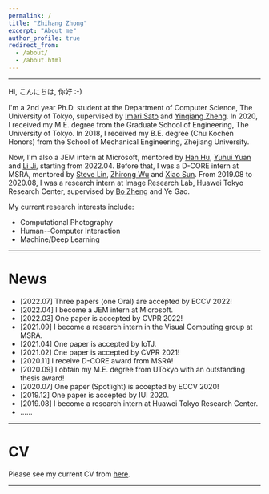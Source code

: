 ```yaml
---
permalink: /
title: "Zhihang Zhong"
excerpt: "About me"
author_profile: true
redirect_from: 
  - /about/
  - /about.html
---
```


---
Hi, こんにちは, 你好 :-)

I'm a 2nd year Ph.D. student at the Department of Computer Science, The University of Tokyo, supervised by [Imari Sato](https://scholar.google.com/citations?user=gtfbzYwAAAAJ&hl=en) and [Yinqiang Zheng](https://scholar.google.com/citations?hl=en&user=JD-5DKcAAAAJ).
In 2020, I received my M.E. degree from the Graduate School of Engineering, The University of Tokyo.
In 2018, I received my B.E. degree (Chu Kochen Honors) from the School of Mechanical Engineering, Zhejiang University. 

Now, I'm also a JEM intern at Microsoft, mentored by [Han Hu](https://scholar.google.com/citations?user=Jkss014AAAAJ&hl=en), [Yuhui Yuan](https://scholar.google.com/citations?hl=en&user=PzyvzksAAAAJ) and [Li Ji](https://scholar.google.com/citations?hl=en&user=xyc52moAAAAJ), starting from 2022.04.
Before that, I was a D-CORE intern at MSRA, mentored by [Steve Lin](https://scholar.google.com/citations?hl=en&user=c3PYmxUAAAAJ), [Zhirong Wu](https://scholar.google.com/citations?hl=en&user=lH4zgcIAAAAJ) and [Xiao Sun](https://scholar.google.com/citations?hl=en&user=wYIe0tYAAAAJ).
From 2019.08 to 2020.08, I was a research intern at Image Research Lab, Huawei Tokyo Research Center, supervised by [Bo Zheng](https://scholar.google.com/citations?hl=en&user=nFb63A4AAAAJ) and Ye Gao.

My current research interests include:
- Computational Photography
- Human--Computer Interaction
- Machine/Deep Learning

---

News
======
- [2022.07] Three papers (one Oral) are accepted by ECCV 2022!
- [2022.04] I become a JEM intern at Microsoft.
- [2022.03] One paper is accepted by CVPR 2022!
- [2021.09] I become a research intern in the Visual Computing group at MSRA.
- [2021.04] One paper is accepted by IoTJ.
- [2021.02] One paper is accepted by CVPR 2021!
- [2020.11] I receive D-CORE award from MSRA!
- [2020.09] I obtain my M.E. degree from UTokyo with an outstanding thesis award!
- [2020.07] One paper (Spotlight) is accepted by ECCV 2020!
- [2019.12] One paper is accepted by IUI 2020.
- [2019.08] I become a research intern at Huawei Tokyo Research Center.
- ......

---

CV
======
Please see my current CV from [here](files/zhihangzhong_cv_202207.pdf).

---
<script type='text/javascript' id='clustrmaps' src='//cdn.clustrmaps.com/map_v2.js?cl=080808&w=500&t=tt&d=XXbPPAPR_Tykk65fLeKabiB6-HTFXjsQRAiCOlmsK7w&co=ffffff&cmo=3acc3a&cmn=ff5353&ct=808080'></script>